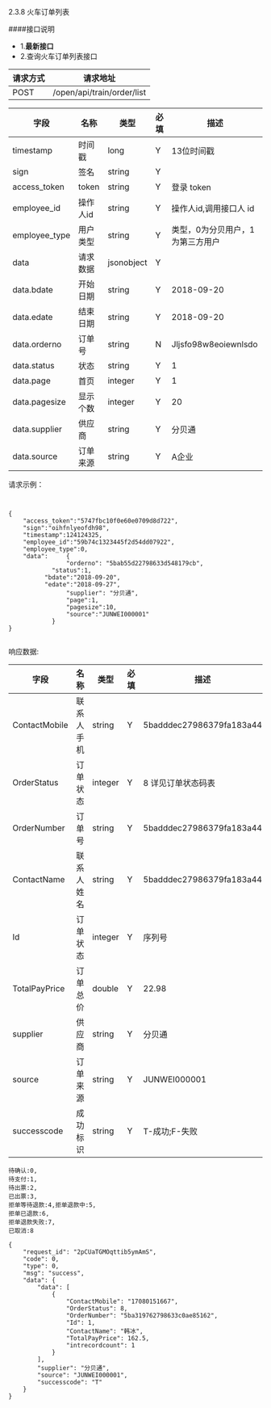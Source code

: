 2.3.8 火车订单列表

####接口说明
- 1.**最新接口**
- 2.查询火车订单列表接口


请求方式|请求地址
----|---
POST|/open/api/train/order/list


字段|名称|类型|必填|描述
-----|-----|----|----|----
timestamp|时间戳 |long |Y|13位时间戳
sign|签名 |string |Y|
access_token|token | string |Y|登录 token
employee_id| 操作人id|string |Y|操作人id,调用接口人 id
employee_type| 用户类型|string|Y|类型，0为分贝用户，1为第三方用户
data |请求数据| jsonobject |Y|
data.bdate|开始日期|string  |Y|2018-09-20
data.edate| 结束日期|string |Y|2018-09-20
data.orderno| 订单号|string |N|Jljsfo98w8eoiewnlsdo
data.status| 状态|string |Y|1
data.page| 首页|integer |Y|1
data.pagesize| 显示个数|integer |Y|20
data.supplier| 供应商|string |Y|分贝通
data.source| 订单来源|string |Y|A企业




请求示例：

```


{
	"access_token":"5747fbc10f0e60e0709d8d722",
	"sign":"oihfnlyeofdh98",
	"timestamp":124124325,
	"employee_id":"59b74c1323445f2d54dd07922",
	"employee_type":0,
	"data":     {
                "orderno": "5bab55d22798633d548179cb",
            "status":1,
          "bdate":"2018-09-20",
          "edate":"2018-09-27",
                "supplier": "分贝通",
                "page":1,
                "pagesize":10,
                "source":"JUNWEI000001"
            }
}


```



响应数据:

字段|名称|类型|必填|描述
-----|-----|----|----|----
ContactMobile| 联系人手机|string |Y|5badddec27986379fa183a44
OrderStatus| 订单状态|integer |Y| 8 详见订单状态码表
OrderNumber|订单号|string |Y|5badddec27986379fa183a44
ContactName| 联系人姓名|string |Y|5badddec27986379fa183a44
Id| 订单状态|integer |Y|序列号
TotalPayPrice|订单总价|double |Y|22.98
supplier| 供应商| string|Y|分贝通
source|订单来源 |string |Y|JUNWEI000001
successcode| 成功标识 |string |Y| T-成功;F-失败



```
待确认:0,待支付:1,待出票:2,已出票:3,拒单等待退款:4,拒单退款中:5,拒单已退款:6,拒单退款失败:7,已取消:8

```



```
{
    "request_id": "2pCUaTGMOqttib5ymAmS",
    "code": 0,
    "type": 0,
    "msg": "success",
    "data": {
        "data": [
            {
                "ContactMobile": "17080151667",
                "OrderStatus": 8,
                "OrderNumber": "5ba319762798633c0ae85162",
                "Id": 1,
                "ContactName": "韩冰",
                "TotalPayPrice": 162.5,
                "intrecordcount": 1
            }
        ],
        "supplier": "分贝通",
        "source": "JUNWEI000001",
        "successcode": "T"
    }
}


```

